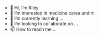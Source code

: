 - 👋 Hi, I’m Riley
- 👀 I’m interested in medicine carea and rt
- 🌱 I’m currently learning ...
- 💞️ I’m looking to collaborate on ...
- 📫 How to reach me ...

<!---
RileyYr/RileyYr is a ✨ special ✨ repository because its `README.md` (this file) appears on your GitHub profile.
You can click the Preview link to take a look at your changes.
--->
